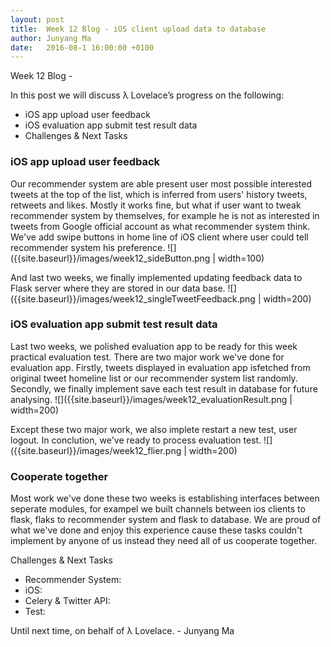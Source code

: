 ```yaml
---
layout: post
title:  Week 12 Blog - iOS client upload data to database
author: Junyang Ma
date:   2016-08-1 16:00:00 +0100
---
```


	
Week 12 Blog - 

In this post we will discuss λ Lovelace’s progress on the following:
* iOS app upload user feedback
* iOS evaluation app submit test result data
* Challenges & Next Tasks

### iOS app upload user feedback
Our recommender system are able present user most possible interested tweets at the top of the list, which is inferred from users' history tweets, retweets and likes. Mostly it works fine, but what if user want to tweak recommender system by themselves, for example he is not as interested in tweets from Google official account as what recommender system think. We've add swipe buttons in home line of iOS client where user could tell recommender system his preference. 
![]({{site.baseurl}}/images/week12_sideButton.png | width=100)  

And last two weeks, we finally implemented updating feedback data to Flask server where they are stored in our data base.
![]({{site.baseurl}}/images/week12_singleTweetFeedback.png | width=200)  

### iOS evaluation app submit test result data
Last two weeks, we polished evaluation app to be ready for this week practical evaluation test. There are two major work we've done for evaluation app. Firstly, tweets displayed in evaluation app isfetched from original tweet homeline list or our recommender system list randomly. Secondly, we finally implement save each test result in database for future analysing.
![]({{site.baseurl}}/images/week12_evaluationResult.png | width=200)  

Except these two major work, we also implete restart a new test, user logout. In conclution, we've ready to process evaluation test.
![]({{site.baseurl}}/images/week12_flier.png | width=200)  

### Cooperate together
Most work we've done these two weeks is establishing interfaces between seperate modules, for exampel we built channels between ios clients to flask, flaks to recommender system and flask to database. We are proud of what we've done and enjoy this experience cause these tasks couldn't implement by anyone of us instead they need all of us cooperate together.

Challenges & Next Tasks
* Recommender System: 
* iOS:
* Celery & Twitter API:
* Test:

Until next time, on behalf of λ Lovelace.
\- Junyang Ma
